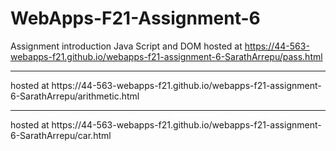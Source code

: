# WebApps-F21-Assignment-6
Assignment introduction Java Script and DOM
hosted at https://44-563-webapps-f21.github.io/webapps-f21-assignment-6-SarathArrepu/pass.html
<hr>
hosted at https://44-563-webapps-f21.github.io/webapps-f21-assignment-6-SarathArrepu/arithmetic.html
<hr>
hosted at https://44-563-webapps-f21.github.io/webapps-f21-assignment-6-SarathArrepu/car.html
